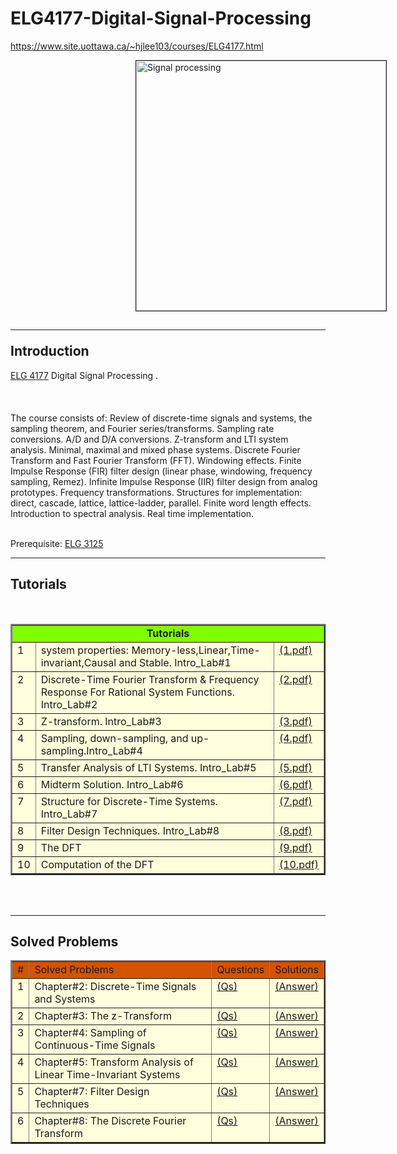 # ELG4177-Digital-Signal-Processing

https://www.site.uottawa.ca/~hjlee103/courses/ELG4177.html

<picture>
<a href="https://en.wikipedia.org/wiki/Signal_processing">
<img src="https://miro.medium.com/max/1000/1*MzTnybYV0KS-rrYjjGWmdA.gif" 
alt="Signal processing" border="1" hspace="200" width="400"></a>
</picture>

<!-- ------------------------------------------------------------ -->
<h2><hr><a name="Introduction">Introduction</a></h2>
<a href="https://catalogue.uottawa.ca/search/?P=ELG%204177">ELG 4177</a> Digital Signal Processing .<br><br>
 <br><br>
The course consists of:  
Review of discrete-time signals and systems, the sampling theorem, and Fourier series/transforms. Sampling rate conversions. A/D and D/A conversions. Z-transform and LTI system analysis. 
Minimal, maximal and mixed phase systems. Discrete Fourier Transform and Fast Fourier Transform (FFT). Windowing effects. Finite Impulse Response (FIR) filter design (linear phase,
 windowing, frequency sampling, Remez). Infinite Impulse Response (IIR) filter design from analog prototypes. Frequency transformations.
 Structures for implementation: direct, cascade, lattice, lattice-ladder, parallel. Finite word length effects. Introduction to spectral analysis. 
 Real time implementation. <br><br>

Prerequisite: <a href="https://catalogue.uottawa.ca/search/?P=ELG%203125">ELG 3125</a>

<!---- Anothe Section ----------------------------------------->
<hr><h2><a name="Tutorials">Tutorials </a></h2>


<table width="70%" border="2" cellspacing="0" cellpadding="2">
<tbody><tr bgcolor="#ddeeff">


</th></tr><tr valign="top">
<td style="text-align: center;" colspan="3" bgcolor="#80ff00"><b> Tutorials </B></td>
<br>


</th></tr><tr valign="top">
<td bgcolor="#ffffdd"> 1
</td><td bgcolor="#ffffdd">system properties: Memory-less,Linear,Time-invariant,Causal and Stable. Intro_Lab#1</a>
</td><td bgcolor="#ffffdd"><a href="http://www.site.uottawa.ca/~hjlee103/courses/ELG4177/Tutorial1.pdf"">(1.pdf)</a>
<br>


</th></tr><tr valign="top">
<td bgcolor="#ffffdd"> 2
</td><td bgcolor="#ffffdd"> Discrete-Time Fourier Transform & Frequency Response For Rational System Functions. Intro_Lab#2</a>
</td><td bgcolor="#ffffdd"><a href="http://www.site.uottawa.ca/~hjlee103/courses/ELG4177/Tutorial2.pdf">(2.pdf)</a>
<br>

</th></tr><tr valign="top">
<td bgcolor="#ffffdd"> 3
</td><td bgcolor="#ffffdd"> Z-transform. Intro_Lab#3</a>
</td><td bgcolor="#ffffdd"><a href="http://www.site.uottawa.ca/~hjlee103/courses/ELG4177/Tutorial3.pdf">(3.pdf)</a>
<br>

</th></tr><tr valign="top">
<td bgcolor="#ffffdd"> 4
</td><td bgcolor="#ffffdd"> Sampling, down-sampling, and up-sampling.Intro_Lab#4</a>
</td><td bgcolor="#ffffdd"><a href="http://www.site.uottawa.ca/~hjlee103/courses/ELG4177/Tutorial4.pdf"">(4.pdf)</a>
<br>

</th></tr><tr valign="top">
<td bgcolor="#ffffdd"> 5
</td><td bgcolor="#ffffdd"> Transfer Analysis of LTI Systems. Intro_Lab#5</a>
</td><td bgcolor="#ffffdd"><a href="http://www.site.uottawa.ca/~hjlee103/courses/ELG4177/Tutorial5.pdf"">(5.pdf)</a>
<br>

</th></tr><tr valign="top">
<td bgcolor="#ffffdd"> 6
</td><td bgcolor="#ffffdd"> Midterm Solution. Intro_Lab#6 </a>
</td><td bgcolor="#ffffdd"><a href="http://www.site.uottawa.ca/~hjlee103/courses/ELG4177/Tutorial6.pdf"">(6.pdf)</a>
<br>

</th></tr><tr valign="top">
<td bgcolor="#ffffdd"> 7
</td><td bgcolor="#ffffdd"> Structure for Discrete-Time Systems. Intro_Lab#7</a>
</td><td bgcolor="#ffffdd"><a href="http://www.site.uottawa.ca/~hjlee103/courses/ELG4177/Tutorial7.pdf"">(7.pdf)</a>
<br>

</th></tr><tr valign="top">
<td bgcolor="#ffffdd"> 8
</td><td bgcolor="#ffffdd"> Filter Design Techniques. Intro_Lab#8</a>
</td><td bgcolor="#ffffdd"><a href="http://www.site.uottawa.ca/~hjlee103/courses/ELG4177/Tutorial8.pdf"">(8.pdf)</a>
<br>

</th></tr><tr valign="top">
<td bgcolor="#ffffdd"> 9
</td><td bgcolor="#ffffdd"> The DFT </a>
</td><td bgcolor="#ffffdd"><a href="http://www.site.uottawa.ca/~hjlee103/courses/ELG4177/Tutorial9.pdf"">(9.pdf)</a>
<br>

</th></tr><tr valign="top">
<td bgcolor="#ffffdd"> 10
</td><td bgcolor="#ffffdd"> Computation of the DFT </a>
</td><td bgcolor="#ffffdd"><a href="http://www.site.uottawa.ca/~hjlee103/courses/ELG4177/Tutorial10.pdf"">(10.pdf)</a>
<br>




</td></tr></tbody></table>
<br><br>

		
<!---- Anothe Section ----------------------------------------->
<hr><h2><a name="problems">Solved Problems</a></h2>


<table width="70%" border="2" cellspacing="0" cellpadding="2">
<tbody><tr bgcolor="#ddeeff">


</th></tr><tr valign="top">
<td bgcolor="#D35400"> #
</td><td bgcolor="#D35400">Solved Problems
</td><td bgcolor="#D35400">Questions
</td><td bgcolor="#D35400">Solutions
<br>


</th></tr><tr valign="top">
<td bgcolor="#ffffdd"> 1
</td><td bgcolor="#ffffdd">Chapter#2: Discrete-Time Signals and Systems</a>
</td><td bgcolor="#ffffdd"><a href="http://www.site.uottawa.ca/~hjlee103/courses/ELG4177/ch2.pdf">(Qs)</a>
</td><td bgcolor="#ffffdd"><a href="http://www.site.uottawa.ca/~hjlee103/courses/ELG4177/ch2_Solution.pdf">(Answer)</a>
<br>

</th></tr><tr valign="top">
<td bgcolor="#ffffdd"> 2
</td><td bgcolor="#ffffdd">Chapter#3: The z-Transform</a>
</td><td bgcolor="#ffffdd"><a href="http://www.site.uottawa.ca/~hjlee103/courses/ELG4177/ch3.pdf">(Qs)</a>
</td><td bgcolor="#ffffdd"><a href="http://www.site.uottawa.ca/~hjlee103/courses/ELG4177/ch3_Solution.pdf">(Answer)</a>
<br>

</th></tr><tr valign="top">
<td bgcolor="#ffffdd"> 3
</td><td bgcolor="#ffffdd">Chapter#4: Sampling of Continuous-Time Signals</a>
</td><td bgcolor="#ffffdd"><a href="http://www.site.uottawa.ca/~hjlee103/courses/ELG4177/ch4.pdf">(Qs)</a>
</td><td bgcolor="#ffffdd"><a href="http://www.site.uottawa.ca/~hjlee103/courses/ELG4177/ch4_Solution.pdf">(Answer)</a>
<br>

</th></tr><tr valign="top">
<td bgcolor="#ffffdd"> 4
</td><td bgcolor="#ffffdd">Chapter#5: Transform Analysis of Linear Time-Invariant Systems</a>
</td><td bgcolor="#ffffdd"><a href="http://www.site.uottawa.ca/~hjlee103/courses/ELG4177/ch5.pdf">(Qs)</a>
</td><td bgcolor="#ffffdd"><a href="http://www.site.uottawa.ca/~hjlee103/courses/ELG4177/ch5_Solution.pdf">(Answer)</a>
<br>

</th></tr><tr valign="top">
<td bgcolor="#ffffdd"> 5
</td><td bgcolor="#ffffdd">Chapter#7: Filter Design Techniques</a>
</td><td bgcolor="#ffffdd"><a href="http://www.site.uottawa.ca/~hjlee103/courses/ELG4177/ch7.pdf">(Qs)</a>
</td><td bgcolor="#ffffdd"><a href="http://www.site.uottawa.ca/~hjlee103/courses/ELG4177/ch7_Solution.pdf">(Answer)</a>
<br>

</th></tr><tr valign="top">
<td bgcolor="#ffffdd"> 6
</td><td bgcolor="#ffffdd">Chapter#8: The Discrete Fourier Transform</a>
</td><td bgcolor="#ffffdd"><a href="http://www.site.uottawa.ca/~hjlee103/courses/ELG4177/ch8.pdf">(Qs)</a>
</td><td bgcolor="#ffffdd"><a href="http://www.site.uottawa.ca/~hjlee103/courses/ELG4177/ch8_Solution.pdf">(Answer)</a>
<br>

</td></tr></tbody></table>
<br><br>
